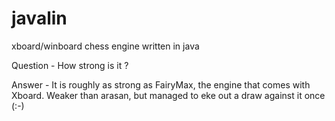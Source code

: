 javalin
=======

xboard/winboard chess engine written in java

Question - How strong is it ?  

Answer - It is roughly as strong as FairyMax, the engine that comes with Xboard. 
Weaker than arasan, but managed to eke out a draw against it once (:-)


